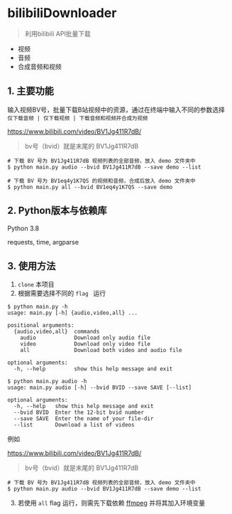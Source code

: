 # bilibiliDownloader
> 利用bilibili API批量下载
- 视频
- 音频
- 合成音频和视频


## 1. 主要功能

输入视频BV号，批量下载B站视频中的资源，通过在终端中输入不同的参数选择 `仅下载音频 | 仅下载视频 | 下载音频和视频并合成为视频`


https://www.bilibili.com/video/BV1Jg411R7dB/

> bv号（bvid）就是末尾的 BV1Jg411R7dB

```shell
# 下载 BV 号为 BV1Jg411R7dB 视频列表的全部音频，放入 demo 文件夹中
$ python main.py audio --bvid BV1Jg411R7dB --save demo --list
```


```shell
# 下载 BV 号为 BV1eq4y1K7QS 的视频和音频，合成后放入 demo 文件夹中
$ python main.py all --bvid BV1eq4y1K7QS --save demo
```




## 2. Python版本与依赖库

Python 3.8

requests, time, argparse

## 3. 使用方法

1. `clone` 本项目
2. 根据需要选择不同的 `flag ` 运行

```shell
$ python main.py -h                                  
usage: main.py [-h] {audio,video,all} ...

positional arguments:
  {audio,video,all}  commands
    audio            Download only audio file
    video            Download only video file
    all              Download both video and audio file

optional arguments:
  -h, --help         show this help message and exit
  
$ python main.py audio -h
usage: main.py audio [-h] --bvid BVID --save SAVE [--list]

optional arguments:
  -h, --help   show this help message and exit
  --bvid BVID  Enter the 12-bit bvid number
  --save SAVE  Enter the name of your file-dir
  --list       Download a list of videos
```

例如

https://www.bilibili.com/video/BV1Jg411R7dB/

> bv号（bvid）就是末尾的 BV1Jg411R7dB

```shell
# 下载 BV 号为 BV1Jg411R7dB 视频列表的全部音频，放入 demo 文件夹中
$ python main.py audio --bvid BV1Jg411R7dB --save demo --list
```


3. 若使用 `all` flag 运行，则需先下载依赖 [ffmpeg](https://www.ffmpeg.org/download.html) 并将其加入环境变量

